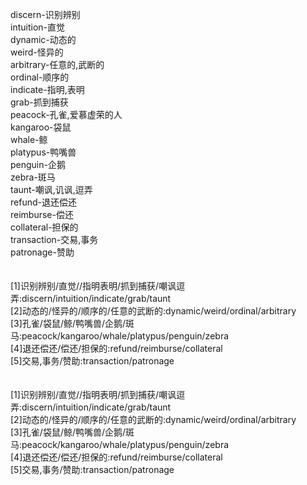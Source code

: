 discern-识别辨别<br>
intuition-直觉<br>
dynamic-动态的<br>
weird-怪异的<br>
arbitrary-任意的,武断的<br>
ordinal-顺序的<br>
indicate-指明,表明<br>
grab-抓到捕获<br>
peacock-孔雀,爱慕虚荣的人<br>
kangaroo-袋鼠<br>
whale-鲸<br>
platypus-鸭嘴兽<br>
penguin-企鹅<br>
zebra-斑马<br>
taunt-嘲讽,讥讽,逗弄<br>
refund-退还偿还<br>
reimburse-偿还<br>
collateral-担保的<br>
transaction-交易,事务<br>
patronage-赞助<br>
<br>
<br>
[1]识别辨别/直觉//指明表明/抓到捕获/嘲讽逗弄:discern/intuition/indicate/grab/taunt<br>
[2]动态的/怪异的/顺序的/任意的武断的:dynamic/weird/ordinal/arbitrary<br>
[3]孔雀/袋鼠/鲸/鸭嘴兽/企鹅/斑马:peacock/kangaroo/whale/platypus/penguin/zebra<br>
[4]退还偿还/偿还/担保的:refund/reimburse/collateral<br>
[5]交易,事务/赞助:transaction/patronage<br>
<br>
<br>
[1]识别辨别/直觉//指明表明/抓到捕获/嘲讽逗弄:discern/intuition/indicate/grab/taunt<br>
[2]动态的/怪异的/顺序的/任意的武断的:dynamic/weird/ordinal/arbitrary<br>
[3]孔雀/袋鼠/鲸/鸭嘴兽/企鹅/斑马:peacock/kangaroo/whale/platypus/penguin/zebra<br>
[4]退还偿还/偿还/担保的:refund/reimburse/collateral<br>
[5]交易,事务/赞助:transaction/patronage<br>
<br>
<br>
